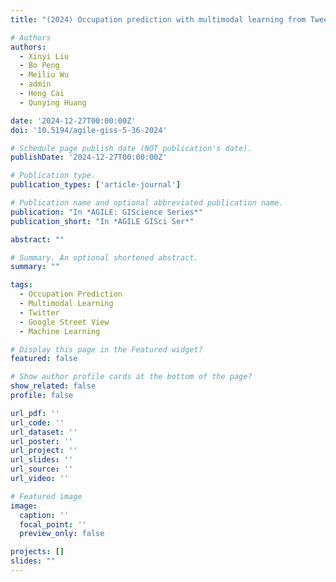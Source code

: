 ```yaml
---
title: "(2024) Occupation prediction with multimodal learning from Tweet messages and Google Street View images. AGILE: GIScience Series, 5, 36"

# Authors
authors:
  - Xinyi Liu
  - Bo Peng
  - Meiliu Wu
  - admin
  - Heng Cai
  - Qunying Huang

date: '2024-12-27T00:00:00Z'
doi: '10.5194/agile-giss-5-36-2024'

# Schedule page publish date (NOT publication's date).
publishDate: '2024-12-27T00:00:00Z'

# Publication type.
publication_types: ['article-journal']

# Publication name and optional abbreviated publication name.
publication: "In *AGILE: GIScience Series*"
publication_short: "In *AGILE GISci Ser*"

abstract: ""

# Summary. An optional shortened abstract.
summary: ""

tags:
  - Occupation Prediction
  - Multimodal Learning
  - Twitter
  - Google Street View
  - Machine Learning

# Display this page in the Featured widget?
featured: false

# Show author profile cards at the bottom of the page?
show_related: false
profile: false

url_pdf: ''
url_code: ''
url_dataset: ''
url_poster: ''
url_project: ''
url_slides: ''
url_source: ''
url_video: ''

# Featured image
image:
  caption: ''
  focal_point: ''
  preview_only: false

projects: []
slides: ""
---
```

